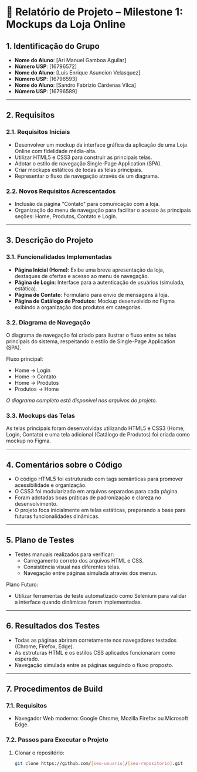 # 📄 Relatório de Projeto – Milestone 1: Mockups da Loja Online

## 1. Identificação do Grupo
- **Nome do Aluno**: [Ari Manuel Gamboa Aguilar]
- **Número USP**: [16796572]
- **Nome do Aluno**: [Luis Enrique Asuncion Velasquez]
- **Número USP**: [16796593]
- **Nome do Aluno**: [Sandro Fabrizio Cárdenas Vilca]
- **Número USP**: [16796589]

---

## 2. Requisitos

### 2.1. Requisitos Iniciais
- Desenvolver um mockup da interface gráfica da aplicação de uma Loja Online com fidelidade média-alta.
- Utilizar HTML5 e CSS3 para construir as principais telas.
- Adotar o estilo de navegação Single-Page Application (SPA).
- Criar mockups estáticos de todas as telas principais.
- Representar o fluxo de navegação através de um diagrama.

### 2.2. Novos Requisitos Acrescentados
- Inclusão da página "Contato" para comunicação com a loja.
- Organização do menu de navegação para facilitar o acesso às principais seções: Home, Produtos, Contato e Login.

---

## 3. Descrição do Projeto

### 3.1. Funcionalidades Implementadas
- **Página Inicial (Home)**: Exibe uma breve apresentação da loja, destaques de ofertas e acesso ao menu de navegação.
- **Página de Login**: Interface para a autenticação de usuários (simulada, estática).
- **Página de Contato**: Formulário para envio de mensagens à loja.
- **Página de Catálogo de Produtos**: Mockup desenvolvido no Figma exibindo a organização dos produtos em categorias.

### 3.2. Diagrama de Navegação
O diagrama de navegação foi criado para ilustrar o fluxo entre as telas principais do sistema, respeitando o estilo de Single-Page Application (SPA).

Fluxo principal:
- Home → Login
- Home → Contato
- Home → Produtos
- Produtos → Home

*O diagrama completo está disponível nos arquivos do projeto.*

### 3.3. Mockups das Telas
As telas principais foram desenvolvidas utilizando HTML5 e CSS3 (Home, Login, Contato) e uma tela adicional (Catálogo de Produtos) foi criada como mockup no Figma.

---

## 4. Comentários sobre o Código
- O código HTML5 foi estruturado com tags semânticas para promover acessibilidade e organização.
- O CSS3 foi modularizado em arquivos separados para cada página.
- Foram adotadas boas práticas de padronização e clareza no desenvolvimento.
- O projeto foca inicialmente em telas estáticas, preparando a base para futuras funcionalidades dinâmicas.

---

## 5. Plano de Testes
- Testes manuais realizados para verificar:
  - Carregamento correto dos arquivos HTML e CSS.
  - Consistência visual nas diferentes telas.
  - Navegação entre páginas simulada através dos menus.

Plano Futuro:
- Utilizar ferramentas de teste automatizado como Selenium para validar a interface quando dinâmicas forem implementadas.

---

## 6. Resultados dos Testes
- Todas as páginas abriram corretamente nos navegadores testados (Chrome, Firefox, Edge).
- As estruturas HTML e os estilos CSS aplicados funcionaram como esperado.
- Navegação simulada entre as páginas seguindo o fluxo proposto.

---

## 7. Procedimentos de Build

### 7.1. Requisitos
- Navegador Web moderno: Google Chrome, Mozilla Firefox ou Microsoft Edge.

### 7.2. Passos para Executar o Projeto
1. Clonar o repositório:
   ```bash
   git clone https://github.com/[seu-usuario]/[seu-repositorio].git
